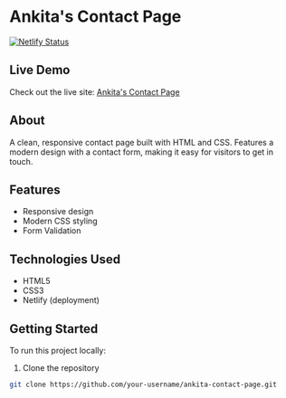 # Ankita's Contact Page

[![Netlify Status](https://api.netlify.com/api/v1/badges/3aef1a76-110e-4733-a5e6-daf15e8c9270/deploy-status)](https://app.netlify.com/sites/ankita-contact-page/deploys)

## Live Demo

Check out the live site: [Ankita's Contact Page](https://ankita-contact-page.netlify.app/)

## About

A clean, responsive contact page built with HTML and CSS. Features a modern design with a contact form, making it easy for visitors to get in touch.

## Features

- Responsive design
- Modern CSS styling
- Form Validation

## Technologies Used

- HTML5
- CSS3
- Netlify (deployment)

## Getting Started

To run this project locally:

1. Clone the repository

```bash
git clone https://github.com/your-username/ankita-contact-page.git
```
